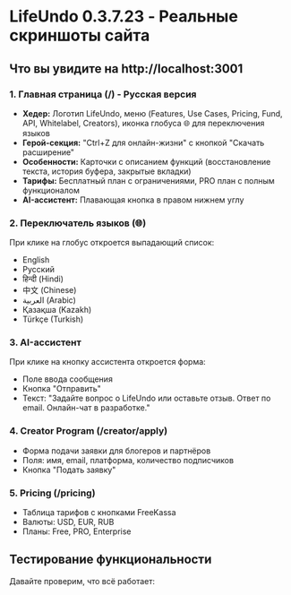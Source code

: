 # LifeUndo 0.3.7.23 - Реальные скриншоты сайта

## Что вы увидите на http://localhost:3001

### 1. Главная страница (/) - Русская версия
- **Хедер:** Логотип LifeUndo, меню (Features, Use Cases, Pricing, Fund, API, Whitelabel, Creators), иконка глобуса 🌐 для переключения языков
- **Герой-секция:** "Ctrl+Z для онлайн-жизни" с кнопкой "Скачать расширение"
- **Особенности:** Карточки с описанием функций (восстановление текста, история буфера, закрытые вкладки)
- **Тарифы:** Бесплатный план с ограничениями, PRO план с полным функционалом
- **AI-ассистент:** Плавающая кнопка в правом нижнем углу

### 2. Переключатель языков (🌐)
При клике на глобус откроется выпадающий список:
- English
- Русский
- हिन्दी (Hindi)
- 中文 (Chinese)
- العربية (Arabic)
- Қазақша (Kazakh)
- Türkçe (Turkish)

### 3. AI-ассистент
При клике на кнопку ассистента откроется форма:
- Поле ввода сообщения
- Кнопка "Отправить"
- Текст: "Задайте вопрос о LifeUndo или оставьте отзыв. Ответ по email. Онлайн-чат в разработке."

### 4. Creator Program (/creator/apply)
- Форма подачи заявки для блогеров и партнёров
- Поля: имя, email, платформа, количество подписчиков
- Кнопка "Подать заявку"

### 5. Pricing (/pricing)
- Таблица тарифов с кнопками FreeKassa
- Валюты: USD, EUR, RUB
- Планы: Free, PRO, Enterprise

## Тестирование функциональности

Давайте проверим, что всё работает:
